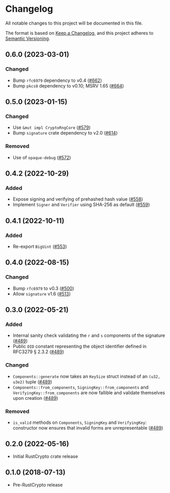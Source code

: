 # Changelog
All notable changes to this project will be documented in this file.

The format is based on [Keep a Changelog](https://keepachangelog.com/en/1.0.0/),
and this project adheres to [Semantic Versioning](https://semver.org/spec/v2.0.0.html).

## 0.6.0 (2023-03-01)
### Changed
- Bump `rfc6979` dependency to v0.4 ([#662])
- Bump `pkcs8` dependency to v0.10; MSRV 1.65 ([#664])

[#662]: https://github.com/RustCrypto/signatures/pull/662
[#664]: https://github.com/RustCrypto/signatures/pull/664

## 0.5.0 (2023-01-15)
### Changed
- Use `&mut impl CryptoRngCore` ([#579])
- Bump `signature` crate dependency to v2.0 ([#614])

### Removed
- Use of `opaque-debug` ([#572])

[#572]: https://github.com/RustCrypto/signatures/pull/572
[#579]: https://github.com/RustCrypto/signatures/pull/579
[#614]: https://github.com/RustCrypto/signatures/pull/614

## 0.4.2 (2022-10-29)
### Added
- Expose signing and verifying of prehashed hash value ([#558])
- Implement `Signer` and `Verifier` using SHA-256 as default ([#559])

[#558]: https://github.com/RustCrypto/signatures/pull/558
[#559]: https://github.com/RustCrypto/signatures/pull/559

## 0.4.1 (2022-10-11)
### Added
- Re-export `BigUint` ([#553])

[#553]: https://github.com/RustCrypto/signatures/pull/553

## 0.4.0 (2022-08-15)
### Changed
- Bump `rfc6979` to v0.3 ([#500])
- Allow `signature` v1.6 ([#513])

[#500]: https://github.com/RustCrypto/signatures/pull/500
[#513]: https://github.com/RustCrypto/signatures/pull/513

## 0.3.0 (2022-05-21)
### Added
- Internal sanity check validating the `r` and `s` components of the signature ([#489])
- Public `OID` constant representing the object identifier defined in RFC3279 § 2.3.2 ([#489]) 

### Changed
- `Components::generate` now takes an `KeySize` struct instead of an `(u32, u3e2)` tuple ([#489])
- `Components::from_components`, `SigningKey::from_components` and `VerifyingKey::from_components`
  are now fallible and validate themselves upon creation ([#489])

### Removed
- `is_valid` methods on `Components`, `SigningKey` and `VerifyingKey`: constructor now ensures that
  invalid forms are unrepresentable ([#489])

[#489]: https://github.com/RustCrypto/signatures/pull/489

## 0.2.0 (2022-05-16)
- Initial RustCrypto crate release

## 0.1.0 (2018-07-13)
- Pre-RustCrypto release
